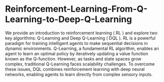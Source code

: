 # Reinforcement-Learning-From-Q-Learning-to-Deep-Q-Learning
We provide an introduction to reinforcement learning ( RL ) and explore two key algorithms: Q-Learning
and Deep Q-Learning ( DQL ). RL is a powerful paradigm for training intelligent agents to make sequential
decisions in dynamic environments. Q-Learning, a fundamental RL algorithm, enables an agent to learn an
optimal policy by iteratively updating a value function known as the Q-function. However, as tasks and
state spaces grow complex, traditional Q-Learning faces scalability challenges. To overcome these issues,
DQL combines reinforcement learning with deep neural networks, enabling agents to learn directly from
complex sensory inputs.
